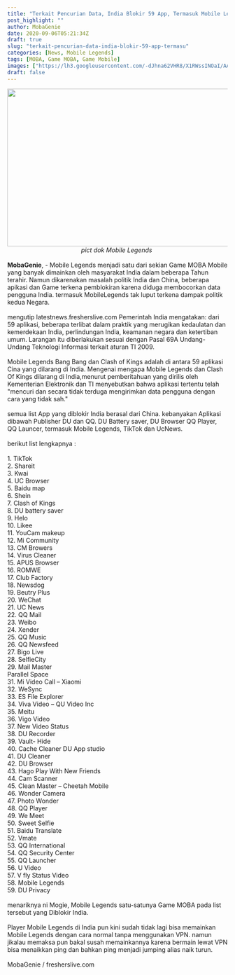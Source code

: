 ```yaml
---
title: "Terkait Pencurian Data, India Blokir 59 App, Termasuk Mobile Legends Dan TikTok"
post_highlight: ""
author: MobaGenie
date: 2020-09-06T05:21:34Z
draft: true
slug: "terkait-pencurian-data-india-blokir-59-app-termasu"
categories: [News, Mobile Legends]
tags: [MOBA, Game MOBA, Game Mobile] 
images: ["https://lh3.googleusercontent.com/-dJhna62VHR8/X1RWssINOaI/AAAAAAAABII/Ei1JqFgwoZ8kL5h3KuaE-NK1HWwMCbz7ACLcBGAsYHQ/s1600/IMG_ORG_1599362694631.jpeg" ]
draft: false
---
```


<div><div text-align: center;"><a href="https://lh3.googleusercontent.com/-dJhna62VHR8/X1RWssINOaI/AAAAAAAABII/Ei1JqFgwoZ8kL5h3KuaE-NK1HWwMCbz7ACLcBGAsYHQ/s1600/IMG_ORG_1599362694631.jpeg"  ><img  src="https://lh3.googleusercontent.com/-dJhna62VHR8/X1RWssINOaI/AAAAAAAABII/Ei1JqFgwoZ8kL5h3KuaE-NK1HWwMCbz7ACLcBGAsYHQ/s1600/IMG_ORG_1599362694631.jpeg"  width="640" height="360"  ></a></div><i><div style="text-align: center;"><i>pict dok Mobile Legends&nbsp;</i></div></i><br>
</div><div><b>MobaGenie</b>, - Mobile Legends menjadi satu dari sekian Game MOBA Mobile yang banyak dimainkan oleh masyarakat India dalam beberapa Tahun terahir. Namun dikarenakan masalah politik India dan China, beberapa apikasi dan Game terkena pemblokiran karena diduga membocorkan data pengguna India. termasuk MobileLegends tak luput terkena dampak politik kedua Negara.&nbsp;</div><div><br>
</div><div>mengutip latestnews.fresherslive.com Pemerintah India mengatakan: dari 59 aplikasi, beberapa terlibat dalam praktik yang merugikan kedaulatan dan kemerdekaan India, perlindungan India, keamanan negara dan ketertiban umum. Larangan itu diberlakukan sesuai dengan Pasal 69A Undang-Undang Teknologi Informasi terkait aturan TI 2009.&nbsp;</div><div><br>
</div><div>Mobile Legends Bang Bang dan Clash of Kings adalah di antara 59 aplikasi Cina yang dilarang di India. Mengenai mengapa Mobile Legends dan Clash Of Kings dilarang di India,menurut pemberitahuan yang dirilis oleh Kementerian Elektronik dan TI menyebutkan bahwa aplikasi tertentu telah "mencuri dan secara tidak terduga mengirimkan data pengguna dengan cara yang tidak sah."</div><div><br>
</div><div>semua list App yang diblokir India berasal dari China. kebanyakan Aplikasi dibawah Publisher DU dan QQ. DU Battery saver, DU Browser QQ Player, QQ Launcer, termasuk Mobile Legends, TikTok dan UcNews.</div><div><br>
</div><div>berikut list lengkapnya :</div><div><br>
</div><div>1. TikTok</div><div>2. Shareit</div><div>3. Kwai</div><div>4. UC Browser</div><div>5. Baidu map</div><div>6. Shein</div><div>7. Clash of Kings</div><div>8. DU battery saver</div><div>9. Helo</div><div>10. Likee</div><div>11. YouCam makeup</div><div>12. Mi Community</div><div>13. CM Browers</div><div>14. Virus Cleaner</div><div>15. APUS Browser</div><div>16. ROMWE</div><div>17. Club Factory</div><div>18. Newsdog</div><div>19. Beutry Plus</div><div>20. WeChat</div><div>21. UC News</div><div>22. QQ Mail</div><div>23. Weibo</div><div>24. Xender</div><div>25. QQ Music</div><div>26. QQ Newsfeed</div><div>27. Bigo Live</div><div>28. SelfieCity</div><div>29. Mail Master</div><div>Parallel Space</div><div>31. Mi Video Call – Xiaomi</div><div>32. WeSync</div><div>33. ES File Explorer</div><div>34. Viva Video – QU Video Inc</div><div>35. Meitu</div><div>36. Vigo Video</div><div>37. New Video Status</div><div>38. DU Recorder</div><div>39. Vault- Hide</div><div>40. Cache Cleaner DU App studio</div><div>41. DU Cleaner</div><div>42. DU Browser</div><div>43. Hago Play With New Friends</div><div>44. Cam Scanner</div><div>45. Clean Master – Cheetah Mobile</div><div>46. Wonder Camera</div><div>47. Photo Wonder</div><div>48. QQ Player</div><div>49. We Meet</div><div>50. Sweet Selfie</div><div>51. Baidu Translate</div><div>52. Vmate</div><div>53. QQ International</div><div>54. QQ Security Center</div><div>55. QQ Launcher</div><div>56. U Video</div><div>57. V fly Status Video</div><div>58. Mobile Legends</div><div>59. DU Privacy</div><div><br>
</div><div>menariknya ni Mogie, Mobile Legends satu-satunya Game MOBA pada list tersebut yang Diblokir India.</div><div><br>
</div><div>Player Mobile Legends di India pun kini sudah tidak lagi bisa memainkan Mobile Legends dengan cara normal tanpa menggunakan VPN. namun jikalau memaksa pun bakal susah memainkannya karena bermain lewat VPN bisa menaikkan ping dan bahkan ping menjadi jumping alias naik turun.</div><div><br>
</div><div>MobaGenie / fresherslive.com</div><div><br>
</div>

